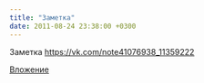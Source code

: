 ```yaml
---
title: "Заметка"
date: 2011-08-24 23:38:00 +0300
---
```


Заметка
https://vk.com/note41076938_11359222

[Вложение](https://vk.com/note41076938_11359222)

